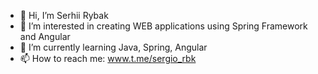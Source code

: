 - 👋 Hi, I’m Serhii Rybak
- 👀 I’m interested in creating WEB applications using Spring Framework and Angular
- 🌱 I’m currently learning Java, Spring, Angular
- 📫 How to reach me: www.t.me/sergio_rbk
